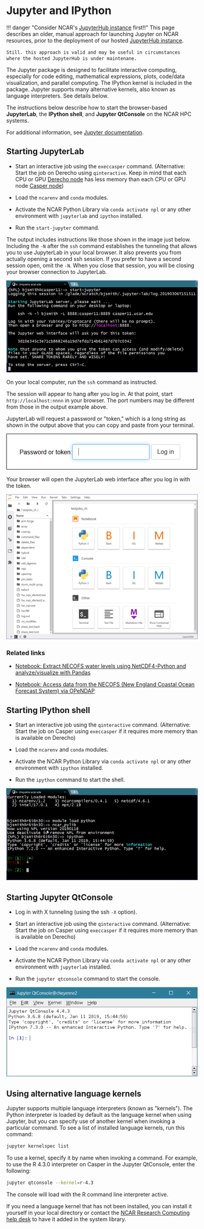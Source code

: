 # Jupyter and IPython

!!! danger "Consider NCAR's [JupyterHub instance](./jupyterhub/index.md) first!!"
    This page describes an older, manual approach for launching Jupyter
    on NCAR resources, prior to the deployment of our hosted
    [JupyterHub instance](./jupyterhub/index.md).

    Still. this approach is valid and may be useful in circumstances
    where the hosted JupyterHub is under maintenane.

The Jupyter package is designed to facilitate interactive computing,
especially for code editing, mathematical expressions, plots, code/data
visualization, and parallel computing. The IPython kernel is included in
the package. Jupyter supports many alternative kernels, also known as
language interpreters. See details below.

The instructions below describe how to start the
browser-based **JupyterLab**, the **IPython shell**, and **Jupyter
QtConsole** on the NCAR HPC systems.

For additional information, see [Jupyter documentation](https://jupyter.readthedocs.io/en/latest/).

## Starting JupyterLab

- Start an interactive job using the `execcasper` command.
  (Alternative: Start the job on Derecho using `qinteractive`. Keep in mind that each CPU or GPU [Derecho node](docs/compute-systems/derecho/#derecho-hardware) has less memory than each CPU or GPU node [Casper node](docs/compute-systems/casper/#casper-hardware))

- Load the `ncarenv` and `conda` modules.

- Activate the NCAR Python Library via `conda activate npl` or any other
  environment with `jupyterlab` and `ipython` installed.

- Run the `start-jupyter` command.

The output includes instructions like those shown in the image just
below. Including the `-N` after the `ssh` command establishes the
tunneling that allows you to use JupyterLab in your local browser. It
also prevents you from actually opening a second ssh session. If you
prefer to have a second session open, omit the `-N`. When you close
that session, you will be closing your browser connection to JupyterLab.

![](media/jupyter_ipython1.png)

On your local computer, run the `ssh` command as instructed.

The session will appear to hang after you log in. At that point,
start `http://localhost:nnnn` in your browser. The port numbers may
be different from those in the output example above.

JupyterLab will request a password or "token," which is a long string as
shown in the output above that you can copy and paste from your
terminal.

![](media/jupyter_ipython2.png)

Your browser will open the JupyterLab web interface after you log in
with the token.

![](media/jupyter_ipython3.png)

### Related links

- [Notebook: Extract NECOFS water levels using NetCDF4-Python and analyze/visualize with Pandas](https://nbviewer.jupyter.org/gist/rsignell-usgs/4740419)

- [Notebook: Access data from the NECOFS (New England Coastal Ocean Forecast System) via OPeNDAP](https://nbviewer.jupyter.org/gist/rsignell-usgs/5092905)

## Starting IPython shell

- Start an interactive job using the `qinteractive` command.
  (Alternative: Start the job on Casper using `execcasper` if it
  requires more memory than is available on Derecho)

- Load the `ncarenv` and `conda` modules.

- Activate the NCAR Python Library via `conda activate npl` or any other
  environment with `ipython` installed.

- Run the `ipython` command to start the shell.

![](media/jupyter_ipython4.png)

## Starting Jupyter QtConsole

- Log in with X tunneling (using the ssh `-X` option).

- Start an interactive job using the `qinteractive` command.
  (Alternative: Start the job on Casper using `execcasper` if it
  requires more memory than is available on Derecho)

- Load the `ncarenv` and `conda` modules.

- Activate the NCAR Python Library via `conda activate npl` or any other
  environment with `jupyterlab` installed.

- Run the `jupyter qtconsole` command to start the console.

![](media/jupyter_ipython5.png)

## Using alternative language kernels

Jupyter supports multiple language interpreters (known as "kernels").
The Python interpreter is loaded by default as the language kernel when
using Jupyter, but you can specify use of another kernel when invoking a
particular command. To see a list of installed language kernels, run
this command:
```bash
jupyter kernelspec list
```

To use a kernel, specify it by name when invoking a command. For
example, to use the R 4.3.0 interpreter on Casper in the Jupyter
QtConsole, enter the following:
```bash
jupyter qtconsole --kernel=r-4.3
```
The console will load with the R command line interpreter active.

If you need a language kernel that has not been installed, you can
install it yourself in your local directory or contact the
[NCAR Research Computing help desk](https://rchelp.ucar.edu/) to have it
added in the system library.
